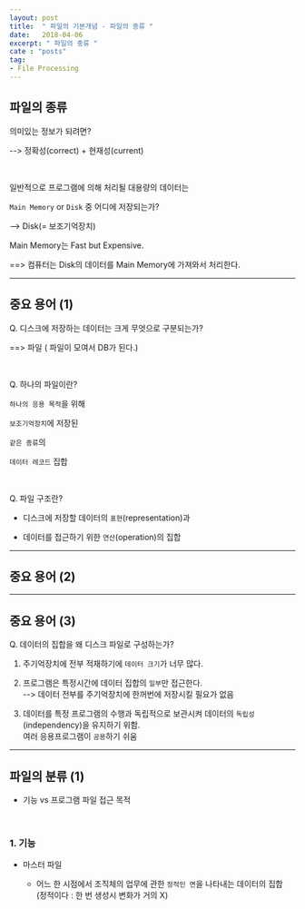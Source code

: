 ```yaml
---
layout: post
title:  " 파일의 기본개념 - 파일의 종류 "
date:   2018-04-06
excerpt: " 파일의 종류 "
cate : "posts"
tag:
- File Processing
---
```


## 파일의 종류

의미있는 정보가 되려면?

--> 정확성(correct) + 현재성(current)

<br>

일반적으로 프로그램에 의해 처리될 대용량의 데이터는 

`Main Memory` or `Disk` 중 어디에 저장되는가?

--> Disk(= 보조기억장치)

Main Memory는 Fast but Expensive.

==> 컴퓨터는 Disk의 데이터를 Main Memory에 가져와서 처리한다.

---

## 중요 용어 (1)

Q. 디스크에 저장하는 데이터는 크게 무엇으로 구분되는가?

==> 파일 ( 파일이 모여서 DB가 된다.)

<br>

Q. 하나의 파일이란?

`하나의 응용 목적`을 위해 

`보조기억장치`에 저장된

`같은 종류`의

`데이터 레코드` 집합

<br>

Q. 파일 구조란?

* 디스크에 저장할 데이터의 `표현`(representation)과

* 데이터를 접근하기 위한 `연산`(operation)의 집합


---

## 중요 용어 (2)

---


## 중요 용어 (3)

Q. 데이터의 집합을 왜 디스크 파일로 구성하는가?

1. 주기억장치에 전부 적재하기에 `데이터 크기`가 너무 많다.

2. 프로그램은 특정시간에 데이터 집합의 `일부`만 접근한다. <br> --> 데이터 전부를 주기억장치에 한꺼번에 저장시킬 필요가 없음

3. 데이터를 특정 프로그램의 수행과 독립적으로 보관시켜 데이터의 `독립성`(independency)을 유지하기 위함. <br> 여러 응용프로그램이 `공용`하기 쉬움


---

## 파일의 분류 (1)

* 기능 vs 프로그램 파일 접근 목적

<br>

### 1. 기능

* 마스터 파일
    
    - 어느 한 시점에서 조직체의 업무에 관한 `정적인 면`을 나타내는 데이터의 집합 <br> (정적이다 : 한 번 생성시 변화가 거의 X)


